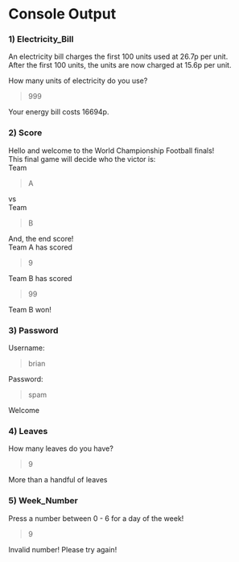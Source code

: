 # Console Output

### 1) Electricity_Bill
An electricity bill charges the first 100 units used at 26.7p per unit.\
After the first 100 units, the units are now charged at 15.6p per unit.

How many units of electricity do you use?
> 999

Your energy bill costs 16694p.

### 2) Score
Hello and welcome to the World Championship Football finals!\
This final game will decide who the victor is:\
Team
> A

vs\
Team
> B

And, the end score!\
Team A has scored
> 9

Team B has scored
> 99

Team B won!

### 3) Password
Username:
> brian

Password:
> spam

Welcome

### 4) Leaves
How many leaves do you have?
> 9

More than a handful of leaves

### 5) Week_Number
Press a number between 0 - 6 for a day of the week!
> 9

Invalid number! Please try again!